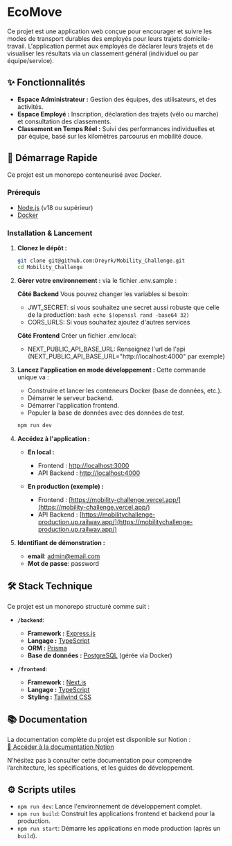 # EcoMove

Ce projet est une application web conçue pour encourager et suivre les modes de transport durables des employés pour leurs trajets domicile-travail. L'application permet aux employés de déclarer leurs trajets et de visualiser les résultats via un classement général (individuel ou par équipe/service).

## ✨ Fonctionnalités

- **Espace Administrateur :** Gestion des équipes, des utilisateurs, et des activités.
- **Espace Employé :** Inscription, déclaration des trajets (vélo ou marche) et consultation des classements.
- **Classement en Temps Réel :** Suivi des performances individuelles et par équipe, basé sur les kilomètres parcourus en mobilité douce.

## 🚀 Démarrage Rapide

Ce projet est un monorepo conteneurisé avec Docker.

### Prérequis

- [Node.js](https://nodejs.org/) (v18 ou supérieur)
- [Docker](https://www.docker.com/)

### Installation & Lancement

1.  **Clonez le dépôt :**

    ```bash
    git clone git@github.com:Dreyrk/Mobility_Challenge.git
    cd Mobility_Challenge
    ```

2.  **Gèrer votre environnement :**
    via le fichier .env.sample :

    **Côté Backend**
    Vous pouvez changer les variables si besoin:
    - JWT_SECRET: si vous souhaitez une secret aussi robuste que celle de la production: ```bash echo $(openssl rand -base64 32)```
    - CORS_URLS: Si vous souhaitez ajoutez d'autres services
  
    **Côté Frontend**
    Créer un fichier .env.local:
    - NEXT_PUBLIC_API_BASE_URL: Renseignez l'url de l'api (NEXT_PUBLIC_API_BASE_URL="http://localhost:4000" par exemple)

3.  **Lancez l'application en mode développement :**
    Cette commande unique va :

    - Construire et lancer les conteneurs Docker (base de données, etc.).
    - Démarrer le serveur backend.
    - Démarrer l'application frontend.
    - Populer la base de données avec des données de test.

    ```bash
    npm run dev
    ```

3.  **Accédez à l'application :**

    - **En local :**

      - Frontend : [http://localhost:3000](http://localhost:3000)
      - API Backend : [http://localhost:4000](http://localhost:4000)

    - **En production (exemple) :**
      - Frontend : [https://mobility-challenge.vercel.app/](https://mobility-challenge.vercel.app/)
      - API Backend : [https://mobilitychallenge-production.up.railway.app/](https://mobilitychallenge-production.up.railway.app/)


5.  **Identifiant de démonstration :**
    - **email**: admin@email.com
    - **Mot de passe**: password


## 🛠️ Stack Technique

Ce projet est un monorepo structuré comme suit :

- **`/backend`**:

  - **Framework :** [Express.js](https://expressjs.com/)
  - **Langage :** [TypeScript](https://www.typescriptlang.org/)
  - **ORM :** [Prisma](https://www.prisma.io/)
  - **Base de données :** [PostgreSQL](https://www.postgresql.org/) (gérée via Docker)

- **`/frontend`**:
  - **Framework :** [Next.js](https://nextjs.org/)
  - **Langage :** [TypeScript](https://www.typescriptlang.org/)
  - **Styling :** [Tailwind CSS](https://tailwindcss.com/)

## 📚 Documentation

La documentation complète du projet est disponible sur Notion :  
[📖 Accéder à la documentation Notion](https://topaz-turner-be7.notion.site/Challenge-Mobilit-Documentation-23618d5e5ff780a0abcaecec62e99a7a)  

N’hésitez pas à consulter cette documentation pour comprendre l’architecture, les spécifications, et les guides de développement.

## ⚙️ Scripts utiles

- `npm run dev`: Lance l'environnement de développement complet.
- `npm run build`: Construit les applications frontend et backend pour la production.
- `npm run start`: Démarre les applications en mode production (après un `build`).
